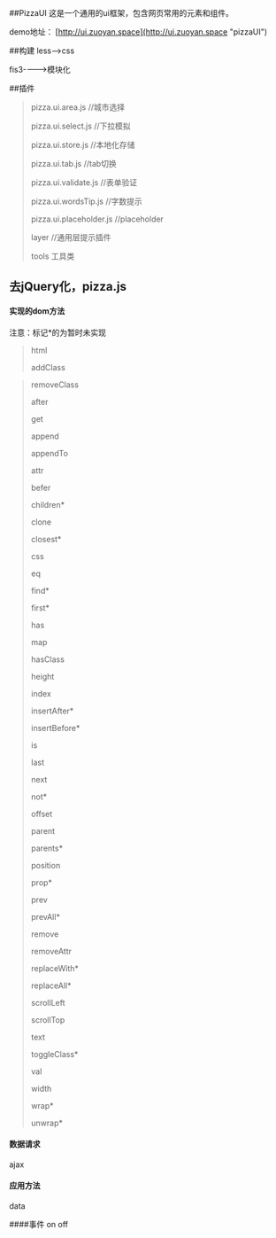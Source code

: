 ##PizzaUI
 这是一个通用的ui框架，包含网页常用的元素和组件。

demo地址： [http://ui.zuoyan.space](http://ui.zuoyan.space "pizzaUI")
 
##构建
less-->css

fis3---->模块化

 

##插件
> pizza.ui.area.js //城市选择
> 
> pizza.ui.select.js //下拉模拟
> 
> pizza.ui.store.js //本地化存储
> 
> pizza.ui.tab.js  //tab切换
> 
> pizza.ui.validate.js //表单验证
> 
> pizza.ui.wordsTip.js //字数提示
> 
> pizza.ui.placeholder.js //placeholder
> 
> layer //通用层提示插件
> 
> tools 工具类


## 去jQuery化，pizza.js
#### 实现的dom方法
注意：标记*的为暂时未实现
> html
> 
> addClass

> removeClass
> 
> after
> 
> get
> 
> append
> 
> appendTo
> 
> attr
> 
>befer
>
>children*
>
>clone
>
>closest*
>
>css
>
>eq
>
>find*
>
>first*
>
>has
>
>map
>
>hasClass
>
>height
>
>index
>
>insertAfter*
>
>insertBefore*
>
>is
>
>last
>
>next
>
>not*
>
>offset
>
>parent
>
>parents*
>
>
>position
>
>prop*
>
>prev
>
>prevAll*
>
>remove
>
>removeAttr
>
>replaceWith*
>
>replaceAll*
>
>scrollLeft
>
>scrollTop
>
>text
>
>toggleClass*
>
>val
>
>width
>
>wrap*
>
>unwrap*

#### 数据请求
ajax

#### 应用方法
data

####事件
on
off

